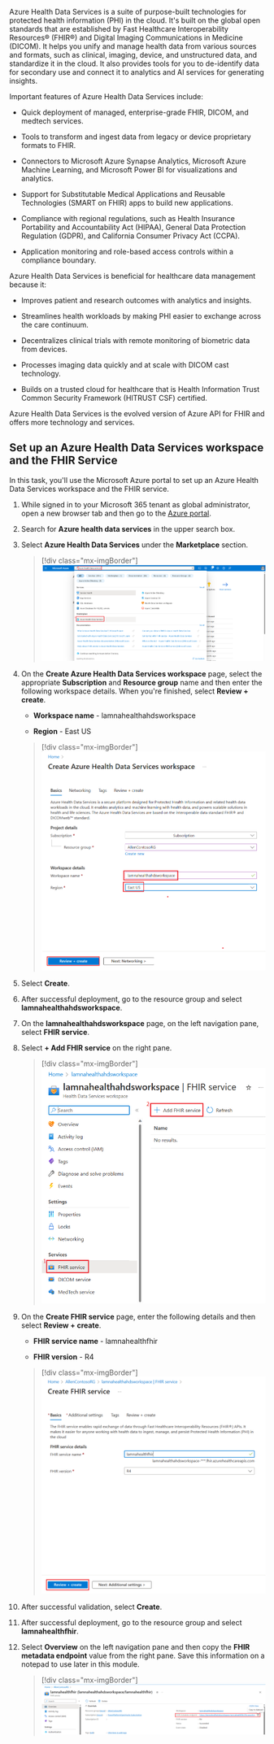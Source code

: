 Azure Health Data Services is a suite of purpose-built technologies for protected health information (PHI) in the cloud. It's built on the global open standards that are established by Fast Healthcare Interoperability Resources® (FHIR®) and Digital Imaging Communications in Medicine (DICOM). It helps you unify and manage health data from various sources and formats, such as clinical, imaging, device, and unstructured data, and standardize it in the cloud. It also provides tools for you to de-identify data for secondary use and connect it to analytics and AI services for generating insights.

Important features of Azure Health Data Services include:

- Quick deployment of managed, enterprise-grade FHIR, DICOM, and medtech services.

- Tools to transform and ingest data from legacy or device proprietary formats to FHIR.

- Connectors to Microsoft Azure Synapse Analytics, Microsoft Azure Machine Learning, and Microsoft Power BI for visualizations and analytics.

- Support for Substitutable Medical Applications and Reusable Technologies (SMART on FHIR) apps to build new applications.

- Compliance with regional regulations, such as Health Insurance Portability and Accountability Act (HIPAA), General Data Protection Regulation (GDPR), and California Consumer Privacy Act (CCPA).

- Application monitoring and role-based access controls within a compliance boundary.

Azure Health Data Services is beneficial for healthcare data management because it:

- Improves patient and research outcomes with analytics and insights.

- Streamlines health workloads by making PHI easier to exchange across the care continuum.

- Decentralizes clinical trials with remote monitoring of biometric data from devices.

- Processes imaging data quickly and at scale with DICOM cast technology.

- Builds on a trusted cloud for healthcare that is Health Information Trust Common Security Framework (HITRUST CSF) certified.

Azure Health Data Services is the evolved version of Azure API for FHIR and offers more technology and services.

## Set up an Azure Health Data Services workspace and the FHIR Service

In this task, you'll use the Microsoft Azure portal to set up an Azure Health Data Services workspace and the FHIR service.

1. While signed in to your Microsoft 365 tenant as global administrator, open a new browser tab and then go to the [Azure portal](https://portal.azure.com/?azure-portal=true).

1. Search for **Azure health data services** in the upper search box.

1. Select **Azure Health Data Services** under the **Marketplace** section.

   > [!div class="mx-imgBorder"]
   > [![Screenshot of the Azure portal showing search results for Azure Health Data Services.](../media/azure-health-data-services.png)](../media/azure-health-data-services.png#lightbox)

1. On the **Create Azure Health Data Services workspace** page, select the appropriate **Subscription** and **Resource group** name and then enter the following workspace details. When you're finished, select **Review + create**.

    - **Workspace name** - lamnahealthahdsworkspace

    - **Region** - East US

    > [!div class="mx-imgBorder"]
    > [![Screenshot of the Create Azure Health Data Services workspace page.](../media/create-azure.png)](../media/create-azure.png#lightbox)

1. Select **Create**.

1. After successful deployment, go to the resource group and select **lamnahealthahdsworkspace**.

1. On the **lamnahealthahdsworkspace** page, on the left navigation pane, select **FHIR service**.

1. Select **+ Add FHIR service** on the right pane.

   > [!div class="mx-imgBorder"]
   > [![Screenshot of the workspace with the Add F H I R service button highlighted.](../media/add-service.png)](../media/add-service.png#lightbox)

1. On the **Create FHIR service** page, enter the following details and then select **Review + create**.

   - **FHIR service name** - lamnahealthfhir

   - **FHIR version** - R4

   > [!div class="mx-imgBorder"]
   > [![Screenshot of the Create F H I R service page with the service name and version filled in.](../media/create-service.png)](../media/create-service.png#lightbox)

1. After successful validation, select **Create**.

1. After successful deployment, go to the resource group and select **lamnahealthfhir**.

1. Select **Overview** on the left navigation pane and then copy the **FHIR metadata endpoint** value from the right pane. Save this information on a notepad to use later in this module.

   > [!div class="mx-imgBorder"]
   > [![Screenshot of the Overview area with the F H I R metadata endpoint highlighted.](../media/endpoint.png)](../media/endpoint.png#lightbox)
